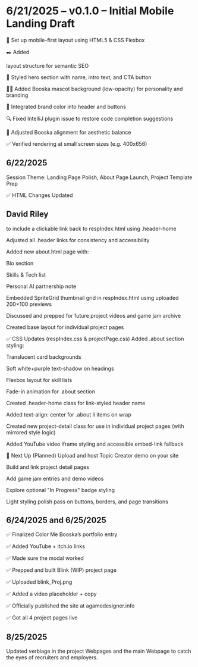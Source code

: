 # 6/21/2025 – v0.1.0 – Initial Mobile Landing Draft
🧱 Set up mobile-first layout using HTML5 & CSS Flexbox

✒️ Added <section> layout structure for semantic SEO

🎨 Styled hero section with name, intro text, and CTA button

🧑‍🎨 Added Booska mascot background (low-opacity) for personality and branding

💜 Integrated brand color into header and buttons

🔍 Fixed IntelliJ plugin issue to restore code completion suggestions

🎯 Adjusted Booska alignment for aesthetic balance

✅ Verified rendering at small screen sizes (e.g. 400x656)


# 6/22/2025
Session Theme: Landing Page Polish, About Page Launch, Project Template Prep

✅ HTML Changes
Updated <h2 class="header">David Riley</h2> to include a clickable link back to respIndex.html using .header-home

Adjusted all .header links for consistency and accessibility

Added new about.html page with:

Bio section

Skills & Tech list

Personal AI partnership note

Embedded SpriteGrid thumbnail grid in respIndex.html using uploaded 200×100 previews

Discussed and prepped for future project videos and game jam archive

Created base layout for individual project pages

✅ CSS Updates (respIndex.css & projectPage.css)
Added .about section styling:

Translucent card backgrounds

Soft white+purple text-shadow on headings

Flexbox layout for skill lists

Fade-in animation for .about section

Created .header-home class for link-styled header name

Added text-align: center for .about li items on wrap

Created new project-detail class for use in individual project pages (with mirrored style logic)

Added YouTube video iframe styling and accessible embed-link fallback

🔮 Next Up (Planned)
Upload and host Topic Creator demo on your site

Build and link project detail pages

Add game jam entries and demo videos

Explore optional "In Progress" badge styling

Light styling polish pass on buttons, borders, and page transitions

# 6/24/2025 and 6/25/2025
✅ Finalized Color Me Booska’s portfolio entry

✅ Added YouTube + itch.io links

✅ Made sure the modal worked

✅ Prepped and built Blink (WIP) project page

✅ Uploaded blink_Proj.png

✅ Added a video placeholder + copy

✅ Officially published the site at agamedesigner.info

✅ Got all 4 project pages live

# 8/25/2025
Updated verbiage in the project Webpages and the main Webpage to catch the eyes of recruiters and employers.